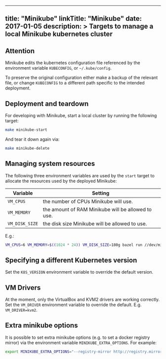   
---
title: "Minikube"
linkTitle: "Minikube"
date: 2017-01-05
description: >
   Targets to manage a local Minikube kubernetes cluster
---

## Attention

Minikube edits the kubernetes configuration file referenced by the
environment variable `KUBECONFIG`, or `~/.kube/config`.

To preserve the original configuration either make a backup of the
relevant file, or change `KUBECONFIG` to a different path specific to
the intended deployment.

## Deployment and teardown

For developing with Minikube, start a local cluster by running the following target:

```sh
make minikube-start
```

And tear it down again via:

```sh
make minikube-delete
```

## Managing system resources

The following three environment variables are used by the `start`
target to allocate the resources used by the deployed Minikube:

| Variable | Setting |
| --- | --- |
| `VM_CPUS` | the number of CPUs Minikube will use. |
| `VM_MEMORY` | the amount of RAM Minikube will be allowed to use. |
| `VM_DISK_SIZE` | the disk size Minikube will be allowed to use. |

E.g.:

```sh
VM_CPUS=6 VM_MEMORY=$((1024 * 24)) VM_DISK_SIZE=180g bazel run //dev/minikube:start
```

## Specifying a different Kubernetes version

Set the `K8S_VERSION` environment variable to override the default version.

## VM Drivers

At the moment, only the VirtualBox and KVM2 drivers are working correctly. Set the `VM_DRIVER`
environment variable to override the default. E.g. `VM_DRIVER=kvm2`.

## Extra minikube options

It is possible to set extra minikube options (e.g. to set a docker registry
mirror) via the environment variable `MINIKUBE_EXTRA_OPTIONS`.  For example:
```sh
export MINIKUBE_EXTRA_OPTIONS="--registry-mirror http://registry.mirror.example:5000/"
```
